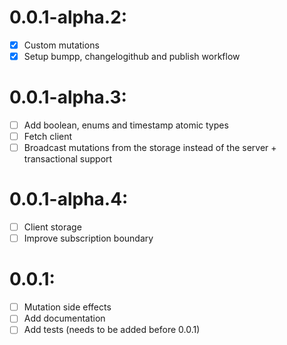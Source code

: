 # 0.0.1-alpha.2:

- [X] Custom mutations
- [X] Setup bumpp, changelogithub and publish workflow

# 0.0.1-alpha.3:

- [ ] Add boolean, enums and timestamp atomic types
- [ ] Fetch client
- [ ] Broadcast mutations from the storage instead of the server + transactional support

# 0.0.1-alpha.4:

- [ ] Client storage
- [ ] Improve subscription boundary

# 0.0.1:

- [ ] Mutation side effects
- [ ] Add documentation
- [ ] Add tests (needs to be added before 0.0.1)
